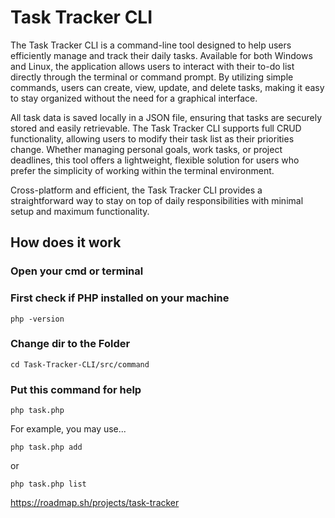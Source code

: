 # Task Tracker CLI

The Task Tracker CLI is a command-line tool designed to help users efficiently manage and track their daily tasks. Available for both Windows and Linux, the application allows users to interact with their to-do list directly through the terminal or command prompt. By utilizing simple commands, users can create, view, update, and delete tasks, making it easy to stay organized without the need for a graphical interface.

All task data is saved locally in a JSON file, ensuring that tasks are securely stored and easily retrievable. The Task Tracker CLI supports full CRUD functionality, allowing users to modify their task list as their priorities change. Whether managing personal goals, work tasks, or project deadlines, this tool offers a lightweight, flexible solution for users who prefer the simplicity of working within the terminal environment.

Cross-platform and efficient, the Task Tracker CLI provides a straightforward way to stay on top of daily responsibilities with minimal setup and maximum functionality.

## How does it work

### Open your cmd or terminal 

### First check if PHP installed on your machine 
```shell
php -version
```

### Change dir to the Folder
```shell
cd Task-Tracker-CLI/src/command
```

### Put this command for help
```shell
php task.php 
```

For example, you may use...
```shell
php task.php add
```
or
```shell
php task.php list
```

https://roadmap.sh/projects/task-tracker
